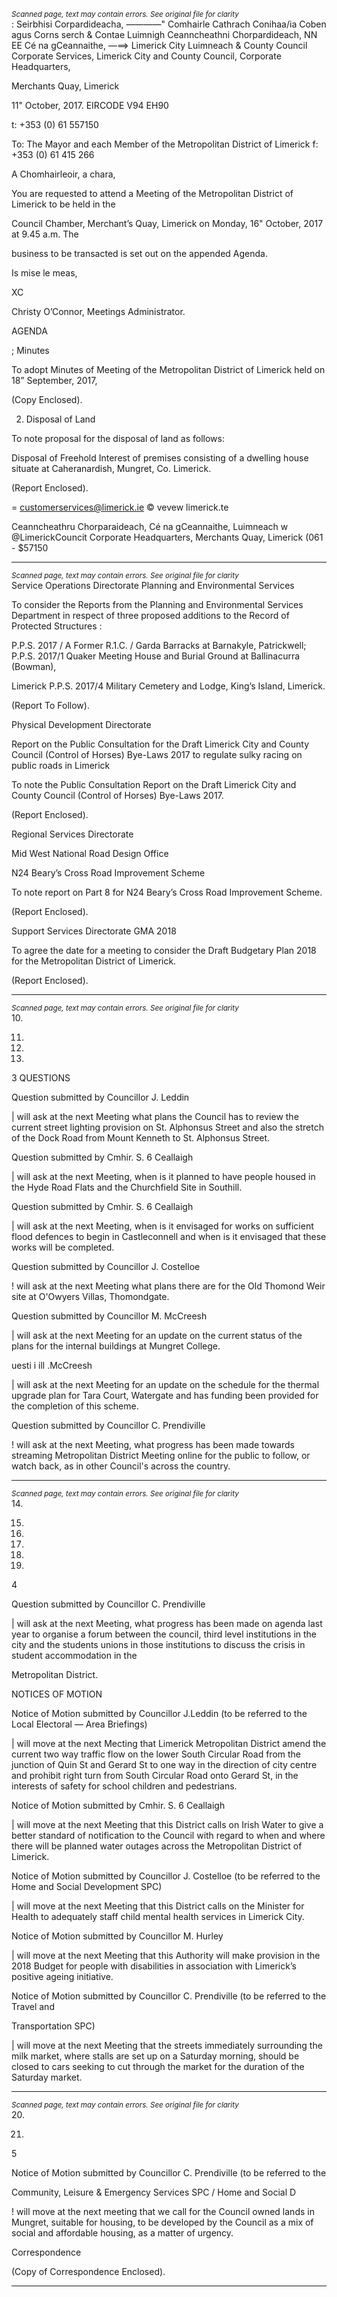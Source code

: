 *<small>Scanned page, text may contain errors. See original file for clarity</small>*  
: Seirbhisi Corpardideacha,
_—_—_—_—" Comhairle Cathrach Conihaa/ia Coben agus Corns serch
& Contae Luimnigh Ceanncheathni Chorpardideach,
NN EE Cé na gCeannaithe,
—==> Limerick City Luimneach
& County Council
Corporate Services,
Limerick City and County Council,
Corporate Headquarters,

Merchants Quay,
Limerick

11" October, 2017.
EIRCODE V94 EH90

t: +353 (0) 61 557150

To: The Mayor and each Member of the Metropolitan District of Limerick f: +353 (0) 61 415 266

A Chomhairleoir, a chara,

You are requested to attend a Meeting of the Metropolitan District of Limerick to be held in the

Council Chamber, Merchant’s Quay, Limerick on Monday, 16" October, 2017 at 9.45 a.m. The

business to be transacted is set out on the appended Agenda.

Is mise le meas,

XC

Christy O’Connor,
Meetings Administrator.

AGENDA

; Minutes

To adopt Minutes of Meeting of the Metropolitan District of Limerick held on 18”
September, 2017,

(Copy Enclosed).

2. Disposal of Land

To note proposal for the disposal of land as follows:

Disposal of Freehold Interest of premises consisting of a dwelling house situate at
Caheranardish, Mungret, Co. Limerick.

(Report Enclosed).

= customerservices@limerick.ie
© vevew limerick.te

Ceanncheathru Chorparaideach, Cé na gCeannaithe, Luimneach w @LimerickCouncit
Corporate Headquarters, Merchants Quay, Limerick (061 - $57150

---
*<small>Scanned page, text may contain errors. See original file for clarity</small>*  
Service Operations Directorate
Planning and Environmental Services

To consider the Reports from the Planning and Environmental Services Department in
respect of three proposed additions to the Record of Protected Structures :

P.P.S. 2017 / A Former R.1.C. / Garda Barracks at Barnakyle, Patrickwell;
P.P.S. 2017/1 Quaker Meeting House and Burial Ground at Ballinacurra (Bowman),

Limerick
P.P.S. 2017/4 Military Cemetery and Lodge, King’s Island, Limerick.

(Report To Follow).

Physical Development Directorate

Report on the Public Consultation for the Draft Limerick City and County Council (Control
of Horses) Bye-Laws 2017 to regulate sulky racing on public roads in Limerick

To note the Public Consultation Report on the Draft Limerick City and County Council
(Control of Horses) Bye-Laws 2017.

(Report Enclosed).

Regional Services Directorate

Mid West National Road Design Office

N24 Beary’s Cross Road Improvement Scheme

To note report on Part 8 for N24 Beary’s Cross Road Improvement Scheme.

(Report Enclosed).

Support Services Directorate
GMA 2018

To agree the date for a meeting to consider the Draft Budgetary Plan 2018 for the
Metropolitan District of Limerick.

(Report Enclosed).

---
*<small>Scanned page, text may contain errors. See original file for clarity</small>*  
10.

11.

12.

13.

3
QUESTIONS

Question submitted by Councillor J. Leddin

| will ask at the next Meeting what plans the Council has to review the current street
lighting provision on St. Alphonsus Street and also the stretch of the Dock Road from
Mount Kenneth to St. Alphonsus Street.

Question submitted by Cmhir. S. 6 Ceallaigh

| will ask at the next Meeting, when is it planned to have people housed in the Hyde Road
Flats and the Churchfield Site in Southill.

Question submitted by Cmhir. S. 6 Ceallaigh

| will ask at the next Meeting, when is it envisaged for works on sufficient flood defences to
begin in Castleconnell and when is it envisaged that these works will be completed.

Question submitted by Councillor J. Costelloe

! will ask at the next Meeting what plans there are for the Old Thomond Weir site at
O'Owyers Villas, Thomondgate.

Question submitted by Councillor M. McCreesh

| will ask at the next Meeting for an update on the current status of the plans for the
internal buildings at Mungret College.

uesti i ill .McCreesh

| will ask at the next Meeting for an update on the schedule for the thermal upgrade plan
for Tara Court, Watergate and has funding been provided for the completion of this
scheme.

Question submitted by Councillor C. Prendiville

! will ask at the next Meeting, what progress has been made towards streaming
Metropolitan District Meeting online for the public to follow, or watch back, as in other
Council's across the country.

---
*<small>Scanned page, text may contain errors. See original file for clarity</small>*  
14.

15.

16.

17.

18.

19.

4

Question submitted by Councillor C. Prendiville

| will ask at the next Meeting, what progress has been made on agenda last year to
organise a forum between the council, third level institutions in the city and the students
unions in those institutions to discuss the crisis in student accommodation in the

Metropolitan District.

NOTICES OF MOTION

Notice of Motion submitted by Councillor J.Leddin (to be referred to the Local Electoral —
Area Briefings)

| will move at the next Mecting that Limerick Metropolitan District amend the current two
way traffic flow on the lower South Circular Road from the junction of Quin St and Gerard
St to one way in the direction of city centre and prohibit right turn from South Circular
Road onto Gerard St, in the interests of safety for school children and pedestrians.

Notice of Motion submitted by Cmhir. S. 6 Ceallaigh

| will move at the next Meeting that this District calls on Irish Water to give a better
standard of notification to the Council with regard to when and where there will be
planned water outages across the Metropolitan District of Limerick.

Notice of Motion submitted by Councillor J. Costelloe (to be referred to the Home and
Social Development SPC)

| will move at the next Meeting that this District calls on the Minister for Health to
adequately staff child mental health services in Limerick City.

Notice of Motion submitted by Councillor M. Hurley

| will move at the next Meeting that this Authority will make provision in the 2018 Budget
for people with disabilities in association with Limerick’s positive ageing initiative.

Notice of Motion submitted by Councillor C. Prendiville (to be referred to the Travel and

Transportation SPC)

| will move at the next Meeting that the streets immediately surrounding the milk market,
where stalls are set up on a Saturday morning, should be closed to cars seeking to cut
through the market for the duration of the Saturday market.

---
*<small>Scanned page, text may contain errors. See original file for clarity</small>*  
20.

21.

5

Notice of Motion submitted by Councillor C. Prendiville (to be referred to the

Community, Leisure & Emergency Services SPC / Home and Social D

! will move at the next meeting that we call for the Council owned lands in Mungret,
suitable for housing, to be developed by the Council as a mix of social and affordable
housing, as a matter of urgency.

Correspondence

(Copy of Correspondence Enclosed).

---
